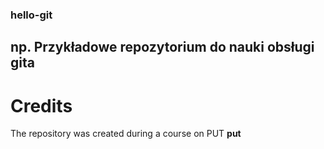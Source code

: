 ### hello-git
np. Przykładowe repozytorium do nauki obsługi gita
---
# Credits
The repository was created during a course on PUT
__put__
